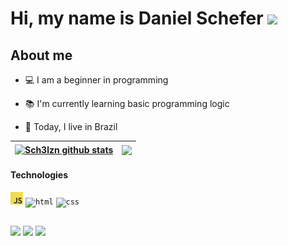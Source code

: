 # Hi, my name is Daniel Schefer <img heigt="10" width="20" src="https://cdn.jsdelivr.net/gh/devicons/devicon/icons/vscode/vscode-original.svg" />

## About me

- 💻 I am a beginner in programming
  
- 📚 I'm currently learning basic programming logic

- 📍 Today, I live in Brazil

| <a href="https://github.com/Sch3lzin/github-readme-stats"><img align="center" src="https://github-readme-stats.vercel.app/api?username=Sch3lzin&show_icons=true&include_all_commits=true&theme=dark&hide_border=true" alt="Sch3lzn github stats" /></a> | <a href="https://github.com/Sch3lzin/github-readme-stats"><img align="center" src="https://github-readme-stats.vercel.app/api/top-langs/?username=Sch3lzin&layout=compact&theme=dark&hide_border=true" /></a> |
| ------------- | ------------- |

#### Technologies

<code><img height="20" alt="javascript" src="https://raw.githubusercontent.com/github/explore/80688e429a7d4ef2fca1e82350fe8e3517d3494d/topics/javascript/javascript.png"></code>
<code><img height="25" alt="html" src="https://raw.githubusercontent.com/marwin1991/profile-technology-icons/refs/heads/main/icons/html.png"></code>
<code><img height="25" alt="css" src="https://raw.githubusercontent.com/marwin1991/profile-technology-icons/refs/heads/main/icons/css.png"></code>

  ##

<div>
  <a href="https://twitter.com/sch3lzin" target="_blank"><img src="https://img.shields.io/badge/Twitter-1DA1F2?style=for-the-badge&logo=twitter&logoColor=white" target="_blank"/><a/>
  <a href="https://www.instagram.com/sch3lzin/" target="_blank"><img src="https://img.shields.io/badge/Instagram-E4405F?style=for-the-badge&logo=instagram&logoColor=white" target="_blank"/><a/>
  <a href="https://www.linkedin.com/in/daniel-schefer/" target="_blank"><img src="https://img.shields.io/badge/LinkedIn-0077B5?style=for-the-badge&logo=linkedin&logoColor=white" target="_blank"/><a/>
<div/>
